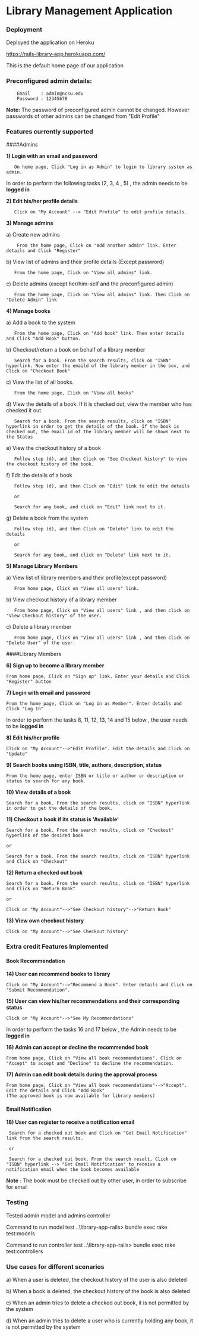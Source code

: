 # Library Management Application

### Deployment

Deployed the application on Heroku

https://rails-library-app.herokuapp.com/  

This is the default home page of our application


### Preconfigured admin details:

        Email    : admin@ncsu.edu
        Password : 12345678

**Note:** The password of preconfigured admin cannot be changed. However passwords of other admins can be changed from "Edit Profile"

### Features currently supported

####Admins

**1) Login with an email and password**

       On home page, Click "Log in as Admin" to login to library system as admin.

In order to perform the following tasks (2, 3, 4 , 5) , the admin needs to be **logged in**

**2) Edit his/her profile details**

       Click on "My Account" --> "Edit Profile" to edit profile details.

**3) Manage admins**

  a) Create new admins

        From the home page, Click on "Add another admin" link. Enter details and Click "Register"
      
  b) View list of admins and their profile details (Except password)

       From the home page, Click on "View all admins" link.

  c) Delete admins (except her/him-self and the preconfigured admin)

       From the home page, Click on "View all admins" link. Then Click on "Delete Admin" link

**4) Manage books**

   a) Add a book to the system

       From the home page, Click on "Add book" link. Then enter details and Click "Add Book" button.

   b) Checkout/return a book on behalf of a library member

       Search for a book. From the search results, click on "ISBN" hyperlink. Now enter the emaild of the library member in the box, and Click on "Checkout Book"

   c) View the list of all books.

       From the home page, Click on "View all books"

   d) View the details of a book. If it is checked out, view the member who has checked it out.

       Search for a book. From the search results, click on "ISBN" hyperlink in order to get the details of the book. If the book is checked out, the email id of the library member will be shown next to the Status

   e) View the checkout history of a book

       Follow step (d), and then Click on "See Checkout history" to view the checkout history of the book.

   f) Edit the details of a book

       Follow step (d), and then Click on "Edit" link to edit the details

       or 

       Search for any book, and click on "Edit" link next to it.

   g) Delete a book from the system 

       Follow step (d), and then Click on "Delete" link to edit the details

       or 

       Search for any book, and click on "Delete" link next to it.


**5) Manage Library Members**

   a) View list of library members and their profile(except password)

       From home page, Click on "View all users" link.

   b) View checkout history of a library member

       From home page, Click on "View all users" link , and then click on "View Checkout history" of the user.

   c) Delete a library member

       From home page, Click on "View all users" link , and then click on "Delete User" of the user.


####Library Members

**6) Sign up to become a library member**

    From home page, Click on "Sign up" link. Enter your details and Click "Register" button

**7) Login with email and password**

    From the home page, Click on "Log in as Member". Enter details and Click "Log In"

In order to perform the tasks 8, 11, 12, 13, 14 and 15 below , the user needs to be **logged in**

**8) Edit his/her profile**

    Click on "My Account"-->"Edit Profile". Edit the details and Click on "Update"

**9) Search books using ISBN, title, authors, description, status**

    From the home page, enter ISBN or title or author or description or status to search for any book.

**10) View details of a book**

    Search for a book. From the search results, click on "ISBN" hyperlink in order to get the details of the book. 

**11) Checkout a book if its status is 'Available'**

    Search for a book. From the search results, click on "Checkout" hyperlink of the desired book

    or

    Search for a book. From the search results, click on "ISBN" hyperlink and Click on "Checkout"

**12) Return a checked out book**

    Search for a book. From the search results, click on "ISBN" hyperlink and Click on "Return Book"

    or

    Click on "My Account"-->"See Checkout history"-->"Return Book"

**13) View own checkout history**

    Click on "My Account"-->"See Checkout history"



### Extra credit Features Implemented 

#### Book Recommendation

**14) User can recommend books to library**

    Click on "My Account"-->"Recommend a Book". Enter details and Click on "Submit Recommendation".

**15) User can view his/her recommendations and their corresponding status**

    Click on "My Account"-->"See My Recommendations"

In order to perform the tasks 16 and 17 below , the Admin needs to be **logged in**

**16) Admin can accept or decline the recommended book** 

    From home page, Click on "View all book recommendations". Click on "Accept" to accept and "Decline" to decline the recommendation.

**17) Admin can edit book details during the approval process**

    From home page, Click on "View all book recommendations"-->"Accept". Edit the details and Click "Add Book"
    (The approved book is now available for library members)

#### Email Notification

**18) User can register to receive a notification email**

     Search for a checked out book and Click on "Get Email Notification" link from the search results.

     or

     Search for a checked out book. From the search result, Click on "ISBN" hyperlink --> "Get Email Notification" to receive a notification email when the book becomes available

  **Note** : The book must be checked out by other user, in order to subscribe for email


### Testing

Tested admin model and admins controller

Command to run model test
        ..\library-app-rails> bundle exec rake test:models
        
Command to run controller test
        ..\library-app-rails> bundle exec rake test:controllers

### Use cases for different scenarios

a) When a user is deleted, the checkout history of the user is also deleted

b) When a book is deleted, the checkout history of the book is also deleted

c) When an admin tries to delete a checked out book, it is not permitted by the system

d) When an admin tries to delete a user who is currently holding any book, it is not permitted by the system



